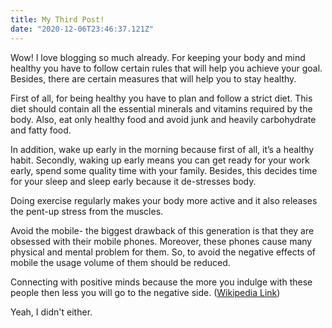 ```yaml
---
title: My Third Post!
date: "2020-12-06T23:46:37.121Z"
---
```


Wow! I love blogging so much already.
For keeping your body and mind healthy you have to follow certain rules that will help you achieve your goal. Besides, there are certain measures that will help you to stay healthy.

First of all, for being healthy you have to plan and follow a strict diet. This diet should contain all the essential minerals and vitamins required by the body. Also, eat only healthy food and avoid junk and heavily carbohydrate and fatty food.

In addition, wake up early in the morning because first of all, it’s a healthy habit. Secondly, waking up early means you can get ready for your work early, spend some quality time with your family. Besides, this decides time for your sleep and sleep early because it de-stresses body.

Doing exercise regularly makes your body more active and it also releases the pent-up stress from the muscles.

Avoid the mobile- the biggest drawback of this generation is that they are obsessed with their mobile phones. Moreover, these phones cause many physical and mental problem for them. So, to avoid the negative effects of mobile the usage volume of them should be reduced.

Connecting with positive minds because the more you indulge with these people then less you will go to the negative side.
([Wikipedia Link](https://www.toppr.com/guides/essays/essay-on-healthy-lifestyle/))

Yeah, I didn't either.
